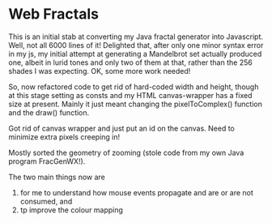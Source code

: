 # Web Fractals

This is an initial stab at converting my Java fractal generator into Javascript.   Well, not all 6000 lines of it!
Delighted that, after only one minor syntax error in my js, my initial attempt at generating a Mandelbrot set actually produced one, albeit in lurid tones and only two of them at that, rather than the 256 shades I was expecting.   OK, some more work needed!

So, now refactored code to get rid of hard-coded width and height, though at this stage setting as consts and my HTML canvas-wrapper has a fixed size at present.   Mainly it just meant changing the pixelToComplex() function and the draw() function.

Got rid of canvas wrapper and just put an id on the canvas.   Need to minimize extra pixels creeping in!

Mostly sorted the geometry of zooming (stole code from my own Java program FracGenWX!).

The two main things now are 
1. for me to understand how mouse events propagate and are or are not consumed, and
2. tp improve the colour mapping


